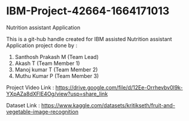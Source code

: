 # IBM-Project-42664-1664171013
Nutrition assistant Application

This is a git-hub handle created for IBM assisted Nutrition assistant Application project done by :

1. Santhosh Prakash M (Team Lead)
2. Akash T (Team Member 1)
3. Manoj kumar T (Team Member 2)
4. Muthu Kumar P (Team Member 3)

Project Video Link : https://drive.google.com/file/d/12Ee-Orrhevbv0l9k-YXpAZa8dXFlE4Og/view?usp=share_link

Dataset Link : https://www.kaggle.com/datasets/kritikseth/fruit-and-vegetable-image-recognition

